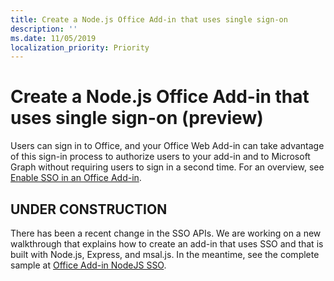 ```yaml
---
title: Create a Node.js Office Add-in that uses single sign-on
description: ''
ms.date: 11/05/2019
localization_priority: Priority
---
```


# Create a Node.js Office Add-in that uses single sign-on (preview)

Users can sign in to Office, and your Office Web Add-in can take advantage of this sign-in process to authorize users to your add-in and to Microsoft Graph without requiring users to sign in a second time. For an overview, see [Enable SSO in an Office Add-in](sso-in-office-add-ins.md).

## UNDER CONSTRUCTION

There has been a recent change in the SSO APIs. We are working on a new walkthrough that explains how to create an add-in that uses SSO and that is built with Node.js, Express, and msal.js. In the meantime, see the complete sample at [Office Add-in NodeJS SSO](https://github.com/officedev/office-add-in-nodejs-sso).
